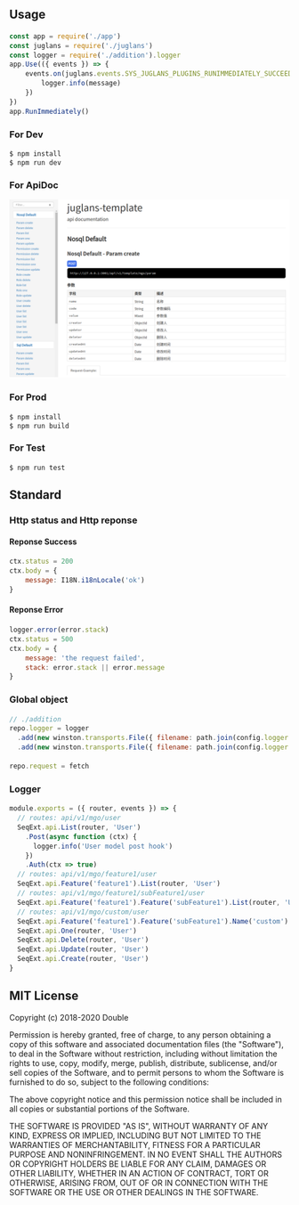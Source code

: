 ## Usage
```javascript
const app = require('./app')
const juglans = require('./juglans')
const logger = require('./addition').logger
app.Use(({ events }) => {
    events.on(juglans.events.SYS_JUGLANS_PLUGINS_RUNIMMEDIATELY_SUCCEED, function (message) {
        logger.info(message)
    })
})
app.RunImmediately()
```

### For Dev
```shell
$ npm install
$ npm run dev
```

### For ApiDoc
![Juglans flash](./assets/apidoc.png)

### For Prod
```shell
$ npm install
$ npm run build
```

### For Test
```shell
$ npm run test
```

##  Standard
### Http status and Http reponse
#### Reponse Success
```javascript
ctx.status = 200
ctx.body = {
    message: I18N.i18nLocale('ok')
}
```

#### Reponse Error
```javascript
logger.error(error.stack)
ctx.status = 500
ctx.body = {
    message: 'the request failed',
    stack: error.stack || error.message
}
```

### Global object
```javascript
// ./addition
repo.logger = logger
  .add(new winston.transports.File({ filename: path.join(config.logger.path, 'error.log'), level: 'error', maxsize: config.logger.maxsize }))
  .add(new winston.transports.File({ filename: path.join(config.logger.path, 'combined.log'), maxsize: config.logger.maxsize }))

repo.request = fetch
```
### Logger
```javascript
module.exports = ({ router, events }) => {
  // routes: api/v1/mgo/user
  SeqExt.api.List(router, 'User')
    .Post(async function (ctx) {
      logger.info('User model post hook')
    })
    .Auth(ctx => true)
  // routes: api/v1/mgo/feature1/user
  SeqExt.api.Feature('feature1').List(router, 'User')
  // routes: api/v1/mgo/feature1/subFeature1/user
  SeqExt.api.Feature('feature1').Feature('subFeature1').List(router, 'User')
  // routes: api/v1/mgo/custom/user
  SeqExt.api.Feature('feature1').Feature('subFeature1').Name('custom').List(router, 'User')
  SeqExt.api.One(router, 'User')
  SeqExt.api.Delete(router, 'User')
  SeqExt.api.Update(router, 'User')
  SeqExt.api.Create(router, 'User')
}
```

## MIT License

Copyright (c) 2018-2020 Double

Permission is hereby granted, free of charge, to any person obtaining a copy
of this software and associated documentation files (the "Software"), to deal
in the Software without restriction, including without limitation the rights
to use, copy, modify, merge, publish, distribute, sublicense, and/or sell
copies of the Software, and to permit persons to whom the Software is
furnished to do so, subject to the following conditions:

The above copyright notice and this permission notice shall be included in all
copies or substantial portions of the Software.

THE SOFTWARE IS PROVIDED "AS IS", WITHOUT WARRANTY OF ANY KIND, EXPRESS OR
IMPLIED, INCLUDING BUT NOT LIMITED TO THE WARRANTIES OF MERCHANTABILITY,
FITNESS FOR A PARTICULAR PURPOSE AND NONINFRINGEMENT. IN NO EVENT SHALL THE
AUTHORS OR COPYRIGHT HOLDERS BE LIABLE FOR ANY CLAIM, DAMAGES OR OTHER
LIABILITY, WHETHER IN AN ACTION OF CONTRACT, TORT OR OTHERWISE, ARISING FROM,
OUT OF OR IN CONNECTION WITH THE SOFTWARE OR THE USE OR OTHER DEALINGS IN THE
SOFTWARE.
